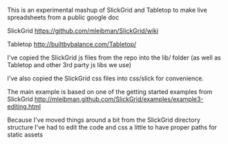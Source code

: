 This is an experimental mashup of SlickGrid and Tabletop to make live spreadsheets from a public google doc


SlickGrid
https://github.com/mleibman/SlickGrid/wiki

Tabletop
http://builtbybalance.com/Tabletop/

I've copied the SlickGrid js files from the repo into the lib/ folder (as well as Tabletop and other 3rd party js libs we use)

I've also copied the SlickGrid css files into css/slick for convenience.

The main example is based on one of the getting started examples from SlickGrid
http://mleibman.github.com/SlickGrid/examples/example3-editing.html


Because I've moved things around a bit from the SlickGrid directory structure I've had to edit the code and css a little to have proper paths for static assets

